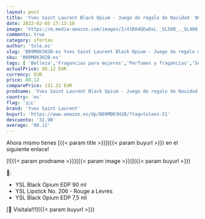 ```yaml
---
layout: post
title: 'Yves Saint Laurent Black Opium - Juego de regalo de Navidad  90 ml '
date: 2022-02-05 17:13:10
image: 'https://m.media-amazon.com/images/I/41RA4QEwOxL._SL500_._SL400_.jpg'
comments: true
category: ofertas
author: 'tole.es'
slug: 'B09MDK3H2B-es Yves Saint Laurent Black Opium - Juego de regalo de...'
sku: 'B09MDK3H2B-es'
tags: [ 'Belleza','Fragancias para mujeres','Perfumes y fragancias','Sets de fragancias para mujeres','navidad','yves saint laurent', ]
actualPrice: 88.12 EUR
currency: EUR
price: 88.12
comparePrice: 131.32 EUR
prodname: 'Yves Saint Laurent Black Opium - Juego de regalo de Navidad  90 ml '
country: 'es'
flag: '🇪🇸'
brand: 'Yves Saint Laurent'
buyurl: 'https://www.amazon.es/dp/B09MDK3H2B/?tag=tolees-21'
descuento: '32.90'
average: '88.12'
---
```


Ahora mismo tienes [{{< param title >}}]({{< param buyurl >}}) en el siguiente enlace!

[![{{< param prodname >}}]({{< param image >}})]({{< param buyurl >}})

🔎:

- YSL Black Opium EDP 90 ml
- YSL Lipstick No. 206 - Rouge a Levres
- YSL Black Opium EDP 7,5 ml

[🛒 Visítala!!!]({{< param buyurl >}})
